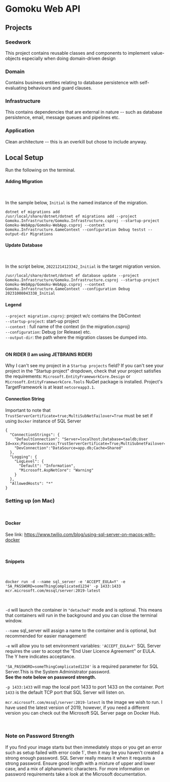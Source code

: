 # Gomoku Web API
## Projects

### Seedwork
This project contains reusable classes and components to implement value-objects especially when doing domain-driven design
<br/>

### Domain
Contains business entities relating to database persistence with self-evaluating behaviours and guard clauses.
<br/>

### Infrastructure
This contains dependencies that are external in nature -- such as database persistence, email, message queues and pipelines etc.
<br/>

### Application
Clean architecture -- this is an overkill but chose to include anyway.

## Local Setup

Run the following on the terminal.

#### Adding Migration
<br/>

In the sample below, `Initial` is the named instance of the migration.

```
dotnet ef migrations add 
/usr/local/share/dotnet/dotnet ef migrations add --project Gomoku.Infrastructure/Gomoku.Infrastructure.csproj --startup-project Gomoku-WebApp/Gomoku-WebApp.csproj --context Gomoku.Infrastructure.GameContext --configuration Debug testst --output-dir Migrations
```

#### Update Database
<br/>

In the script below, `20221214123342_Initial` is the target migration version.

```
/usr/local/share/dotnet/dotnet ef database update --project Gomoku.Infrastructure/Gomoku.Infrastructure.csproj --startup-project Gomoku-WebApp/Gomoku-WebApp.csproj --context Gomoku.Infrastructure.GameContext --configuration Debug 20231008043338_Initial
```

#### Legend

`--project migration.csproj`:  project w/c contains the DbContext<br/>
`--startup-project`: start-up project <br/>
`--context` : full name of the context (in the migration.csproj) <br/>
`--configuration`: Debug (or Release) etc. <br/>
`--output-dir`: the path where the migration classes be dumped into.
<br/>
<br/>

#### ON RIDER (I am using JETBRAINS RIDER)

Why I can't see my project in a `Startup projects` field?
If you can't see your project in the "Startup project" dropdown, check that your project satisfies the requirements:
`Microsoft.EntityFrameworkCore.Design` or `Microsoft.EntityFrameworkCore.Tools` NuGet package is installed.
Project's TargetFramework is at least `netcoreapp3.1`.

#### Connection String

Important to note that `TrustServerCertificate=true;MultiSubNetFailover=True` must be set if using `Docker` instance of SQL Server

```
{
  "ConnectionStrings": {
    "DefaultConnection": "Server=localhost;Database=taaldb;User Id=xxx;Password=xxxxxx;TrustServerCertificate=True;MultiSubnetFailover=True;",
    "DevConnection":"DataSource=app.db;Cache=Shared"
  },
  "Logging": {
    "LogLevel": {
      "Default": "Information",
      "Microsoft.AspNetCore": "Warning"
    }
  },
  "AllowedHosts": "*"
}

```

### Setting up (on Mac)
<br/>

#### Docker
See link: https://www.twilio.com/blog/using-sql-server-on-macos-with-docker

<br/>

#### Snippets
<br/>


```
docker run -d --name sql_server -e 'ACCEPT_EULA=Y' -e 'SA_PASSWORD=someThingComplicated1234' -p 1433:1433 mcr.microsoft.com/mssql/server:2019-latest

```
<br/>

`-d` will launch the container in `"detached"` mode and is optional. This means that containers will run in the background and you can close the terminal window.

`--name` sql_server will assign a name to the container and is optional, but recommended for easier management!

`-e` will allow you to set environment variables:
`'ACCEPT_EULA=Y'` SQL Server requires the user to accept the "End User Licence Agreement" or EULA. The Y here indicates acceptance.

`'SA_PASSWORD=someThingComplicated1234'` is a required parameter for SQL Server.This is the System Administrator password.  <strong><br/>See the note below on password strength.</strong>

`-p 1433:1433` will map the local port 1433 to port 1433 on the container. Port `1433` is the default TCP port that SQL Server will listen on.

`mcr.microsoft.com/mssql/server:2019-latest` is the image we wish to run. I have used the latest version of 2019, however, if you need a different version you can check out the Microsoft SQL Server page on Docker Hub.

<br/>


### Note on Password Strength
If you find your image starts but then immediately stops or you get an error such as setup failed with error code 1`, then it may be you haven't created a strong enough password. SQL Server really means it when it requests a strong password. Ensure good length with a mixture of upper and lower case, and a mix of alphanumeric characters. For more information on password requirements take a look at the Microsoft documentation.
